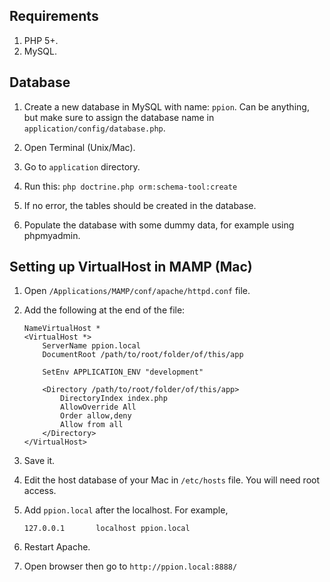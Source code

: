 ## Requirements

1. PHP 5+.
2. MySQL.

## Database

1. Create a new database in MySQL with name: `ppion`. Can be anything, but make sure to assign the database name in `application/config/database.php`.

2. Open Terminal (Unix/Mac).

3. Go to `application` directory.

4. Run this: `php doctrine.php orm:schema-tool:create`

5. If no error, the tables should be created in the database.

6. Populate the database with some dummy data, for example using phpmyadmin.

## Setting up VirtualHost in MAMP (Mac)

1.  Open `/Applications/MAMP/conf/apache/httpd.conf` file.

2.  Add the following at the end of the file:

        NameVirtualHost *
        <VirtualHost *>
            ServerName ppion.local
            DocumentRoot /path/to/root/folder/of/this/app

            SetEnv APPLICATION_ENV "development"

            <Directory /path/to/root/folder/of/this/app>
                DirectoryIndex index.php
                AllowOverride All
                Order allow,deny
                Allow from all
            </Directory>
        </VirtualHost>

3.  Save it.

4.  Edit the host database of your Mac in `/etc/hosts` file. You will need root access.

5.  Add `ppion.local` after the localhost. For example,

        127.0.0.1       localhost ppion.local
    
6.  Restart Apache.

7.  Open browser then go to `http://ppion.local:8888/`